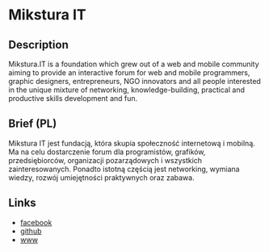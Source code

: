 Mikstura IT
===========

Description
-----------
Mikstura.IT is a foundation which grew out of a web and mobile community aiming to provide an interactive forum for web and mobile programmers, graphic designers, entrepreneurs, NGO innovators and all people interested in the unique mixture of networking, knowledge-building, practical and productive skills development and fun.


Brief (PL)
----------
Mikstura IT jest fundacją, która skupia społeczność internetową i mobilną. Ma na celu dostarczenie forum dla programistów, grafików, przedsiębiorców, organizacji pozarządowych i wszystkich zainteresowanych. Ponadto istotną częścią jest networking, wymiana wiedzy, rozwój umiejętności praktywnych oraz zabawa.


Links
-----
- [facebook](https://www.facebook.com/MiksturaIT)
- [github](https://github.com/miksturait)
- [www](http://mikstura.it/)
